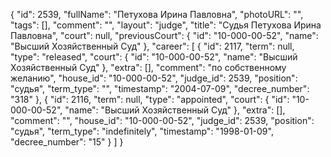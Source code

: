 {
    "id": 2539,
    "fullName": "Петухова Ирина Павловна",
    "photoURL": "",
    "tags": [],
    "comment": "",
    "layout": "judge",
    "title": "Судья Петухова Ирина Павловна",
    "court": null,
    "previousCourt": {
        "id": "10-000-00-52",
        "name": "Высший Хозяйственный Суд"
    },
    "career": [
        {
            "id": 2117,
            "term": null,
            "type": "released",
            "court": {
                "id": "10-000-00-52",
                "name": "Высший Хозяйственный Суд"
            },
            "extra": [],
            "comment": "по собственному желанию",
            "house_id": "10-000-00-52",
            "judge_id": 2539,
            "position": "судья",
            "term_type": "",
            "timestamp": "2004-07-09",
            "decree_number": "318"
        },
        {
            "id": 2116,
            "term": null,
            "type": "appointed",
            "court": {
                "id": "10-000-00-52",
                "name": "Высший Хозяйственный Суд"
            },
            "extra": [],
            "comment": "",
            "house_id": "10-000-00-52",
            "judge_id": 2539,
            "position": "судья",
            "term_type": "indefinitely",
            "timestamp": "1998-01-09",
            "decree_number": "15"
        }
    ]
}